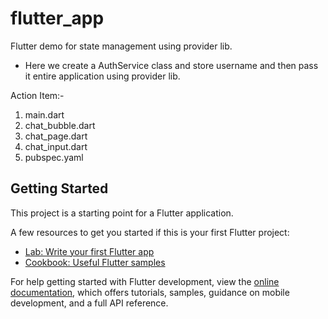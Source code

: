 # flutter_app

Flutter demo for state management using provider lib.
 - Here we create a AuthService class and store username and then pass it entire application using provider lib.

 Action Item:-
 1. main.dart
 2. chat_bubble.dart
 3. chat_page.dart
 4. chat_input.dart
 5. pubspec.yaml


## Getting Started

This project is a starting point for a Flutter application.

A few resources to get you started if this is your first Flutter project:

- [Lab: Write your first Flutter app](https://docs.flutter.dev/get-started/codelab)
- [Cookbook: Useful Flutter samples](https://docs.flutter.dev/cookbook)

For help getting started with Flutter development, view the
[online documentation](https://docs.flutter.dev/), which offers tutorials,
samples, guidance on mobile development, and a full API reference.
